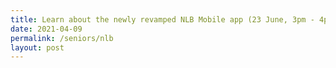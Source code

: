 ```yaml
---
title: Learn about the newly revamped NLB Mobile app (23 June, 3pm - 4pm)
date: 2021-04-09
permalink: /seniors/nlb
layout: post
---
```


